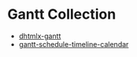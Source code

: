 # Gantt Collection

- [dhtmlx-gantt](https://github.com/DHTMLX/gantt)
- [gantt-schedule-timeline-calendar](https://github.com/neuronetio/gantt-schedule-timeline-calendar)
